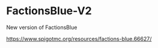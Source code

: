# FactionsBlue-V2
New version of FactionsBlue

https://www.spigotmc.org/resources/factions-blue.66627/
